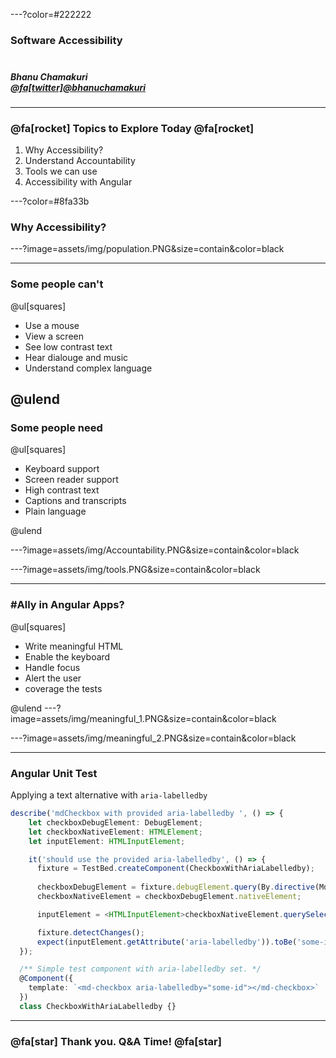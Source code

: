 ---?color=#222222

### Software Accessibility <br><br>
##### Bhanu Chamakuri<br>[@fa[twitter]@bhanuchamakuri](https://twitter.com/bhanuchamakuri)<br>

---

### @fa[rocket] Topics to Explore Today @fa[rocket]

1. Why Accessibility?
2. Understand Accountability
3. Tools we can use
4. Accessibility with Angular

---?color=#8fa33b

### Why Accessibility?

---?image=assets/img/population.PNG&size=contain&color=black

---
### Some people can't

@ul[squares]

- Use a mouse
- View a screen
- See low contrast text
- Hear dialouge and music
- Understand complex language

@ulend
---

### Some people need

@ul[squares]

- Keyboard support
- Screen reader support
- High contrast text
- Captions and transcripts
- Plain language

@ulend

---?image=assets/img/Accountability.PNG&size=contain&color=black

---?image=assets/img/tools.PNG&size=contain&color=black

---

### #Ally in Angular Apps?

@ul[squares]

- Write meaningful HTML
- Enable the keyboard
- Handle focus
- Alert the user
- coverage the tests

@ulend
---?image=assets/img/meaningful_1.PNG&size=contain&color=black

---?image=assets/img/meaningful_2.PNG&size=contain&color=black

---
### Angular Unit Test

Applying a text alternative with `aria-labelledby`

```typescript
describe('mdCheckbox with provided aria-labelledby ', () => {
    let checkboxDebugElement: DebugElement;
    let checkboxNativeElement: HTMLElement;
    let inputElement: HTMLInputElement;

    it('should use the provided aria-labelledby', () => {
      fixture = TestBed.createComponent(CheckboxWithAriaLabelledby);
      
      checkboxDebugElement = fixture.debugElement.query(By.directive(MdCheckbox));
      checkboxNativeElement = checkboxDebugElement.nativeElement;

      inputElement = <HTMLInputElement>checkboxNativeElement.querySelector('input');

      fixture.detectChanges();
      expect(inputElement.getAttribute('aria-labelledby')).toBe('some-id');
  });

  /** Simple test component with aria-labelledby set. */
  @Component({
    template: `<md-checkbox aria-labelledby="some-id"></md-checkbox>`
  })
  class CheckboxWithAriaLabelledby {}
```

---
### @fa[star] Thank you. Q&A Time! @fa[star]
